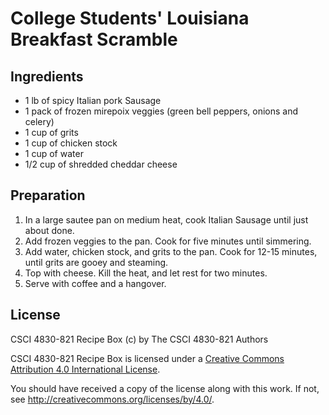 # College Students' Louisiana Breakfast Scramble

## Ingredients

*  1 lb of spicy Italian pork Sausage
*  1 pack of frozen mirepoix veggies (green bell peppers, onions and celery)
*  1 cup of grits
*  1 cup of chicken stock
*  1 cup of water
*  1/2 cup of shredded cheddar cheese

## Preparation

1. In a large sautee pan on medium heat, cook Italian Sausage until just about done.
2. Add frozen veggies to the pan. Cook for five minutes until simmering.
3. Add water, chicken stock, and grits to the pan. Cook for 12-15 minutes, until
   grits are gooey and steaming.
4. Top with cheese. Kill the heat, and let rest for two minutes.
5. Serve with coffee and a hangover.

## License

CSCI 4830-821 Recipe Box (c) by The CSCI 4830-821 Authors

CSCI 4830-821 Recipe Box is licensed under a [Creative Commons Attribution 4.0
International License](http://creativecommons.org/licenses/by/4.0/).

You should have received a copy of the license along with this
work.  If not, see <http://creativecommons.org/licenses/by/4.0/>.
